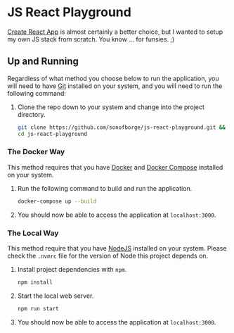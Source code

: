 # JS React Playground

[Create React App](https://github.com/facebook/create-react-app)
is almost certainly a better choice,
but I wanted to setup my own JS stack from scratch.
You know ... for funsies.
;)

## Up and Running

Regardless of what method you choose below to run the application,
you will need to have
[Git](https://git-scm.com/)
installed on your system,
and you will need to run the following command:

1.  Clone the repo down to your system and change into the project directory.

    ```sh
    git clone https://github.com/sonofborge/js-react-playground.git && \
    cd js-react-playground
    ```

### The Docker Way

This method requires that you have
[Docker](https://docs.docker.com/)
and
[Docker Compose](https://docs.docker.com/compose/)
installed on your system.

1.  Run the following command to build and run the application.

    ```sh
    docker-compose up --build
    ```

1.  You should now be able to access the application at `localhost:3000`.

### The Local Way

This method require that you have
[NodeJS](https://nodejs.org/en/)
installed on your system.
Please check the `.nvmrc` file for the version of Node this project depends on.

1.  Install project dependencies with `npm`.

    ```sh
    npm install
    ```

1.  Start the local web server.

    ```sh
    npm run start
    ```

1.  You should now be able to access the application at `localhost:3000`.
